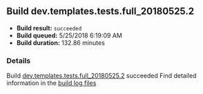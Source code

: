 ## Build dev.templates.tests.full_20180525.2
- **Build result:** `succeeded`
- **Build queued:** 5/25/2018 6:19:09 AM
- **Build duration:** 132.86 minutes
### Details
Build [dev.templates.tests.full_20180525.2](https://winappstudio.visualstudio.com/web/build.aspx?pcguid=a4ef43be-68ce-4195-a619-079b4d9834c2&builduri=vstfs%3a%2f%2f%2fBuild%2fBuild%2f25739) succeeded
Find detailed information in the [build log files](https://uwpctdiags.blob.core.windows.net/buildlogs/dev.templates.tests.full_20180525.2_logs.zip)
